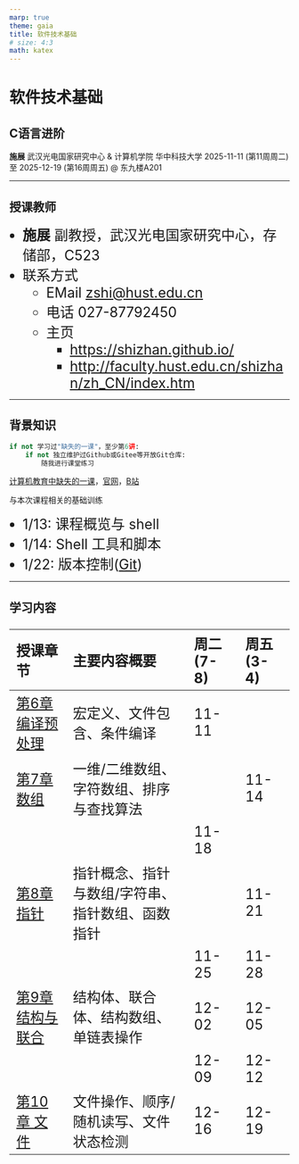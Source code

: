 ```yaml
---
marp: true
theme: gaia
title: 软件技术基础
# size: 4:3
math: katex
---
```


<!-- _class: lead -->

# 软件技术基础

## C语言进阶

**施展**
武汉光电国家研究中心 & 计算机学院
华中科技大学
2025-11-11 (第11周周二) 至 2025-12-19 (第16周周五) @ 东九楼A201

<!-- 
第11周(2025-11-10 至 2025-11-16)至第16周(2025-12-15 至 2025-12-21) 周二(节次：7-8，东九楼A201)和周五(节次：3-4，东九楼A201)
 -->

---

## 授课教师

- **施展** 副教授，武汉光电国家研究中心，存储部，C523
- 联系方式
  - EMail <zshi@hust.edu.cn>
  - 电话 027-87792450
  - 主页
    - <https://shizhan.github.io/>
    - <http://faculty.hust.edu.cn/shizhan/zh_CN/index.htm>

---

<!-- paginate: true -->

## 背景知识

```python
if not 学习过"缺失的一课"，至少第6讲:
    if not 独立维护过Github或Gitee等开放Git仓库:
        随我进行课堂练习
```

[计算机教育中缺失的一课](https://missing-semester-cn.github.io/)，[官网](https://missing.csail.mit.edu/)，[B站](https://www.bilibili.com/video/BV1x7411H7wa/)

与本次课程相关的基础训练

- 1/13: 课程概览与 shell
- 1/14: Shell 工具和脚本
- 1/22: 版本控制([Git](https://git-scm.com/download))

---

## 学习内容

<style scoped>
  table, li {
    font-size: 25px;
  }
</style>

| 授课章节 | 主要内容概要 | 周二(7-8) | 周五(3-4) |
| :---    | :---        | :--- | :--- |
| [第6章 编译预处理](c-language-advanced-compiler) | 宏定义、文件包含、条件编译 | 11-11 | |
| [第7章 数组](c-language-advanced-array) | 一维/二维数组、字符数组、排序与查找算法 | | 11-14 |
||| 11-18 ||
| [第8章 指针](c-language-advanced-pointer) | 指针概念、指针与数组/字符串、指针数组、函数指针 | | 11-21 |
||| 11-25 | 11-28 |
| [第9章 结构与联合](c-language-advanced-struct) | 结构体、联合体、结构数组、单链表操作 | 12-02 | 12-05 |
||| 12-09 | 12-12|
| [第10章 文件](c-language-advanced-file) | 文件操作、顺序/随机读写、文件状态检测 | 12-16 | 12-19 |


